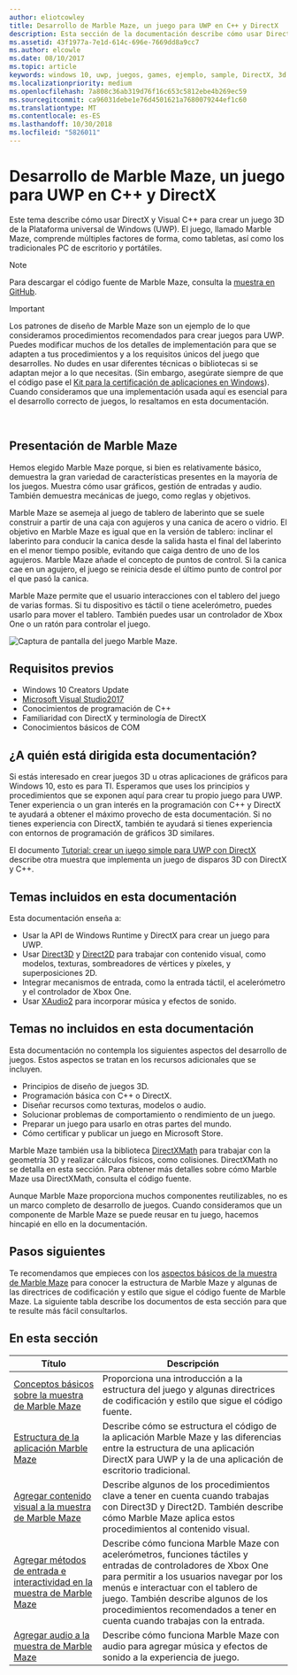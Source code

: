 ```yaml
---
author: eliotcowley
title: Desarrollo de Marble Maze, un juego para UWP en C++ y DirectX
description: Esta sección de la documentación describe cómo usar DirectX y Visual C++ para crear un juego 3D de la Plataforma universal de Windows (UWP).
ms.assetid: 43f1977a-7e1d-614c-696e-7669dd8a9cc7
ms.author: elcowle
ms.date: 08/10/2017
ms.topic: article
keywords: windows 10, uwp, juegos, games, ejemplo, sample, DirectX, 3d
ms.localizationpriority: medium
ms.openlocfilehash: 7a808c36ab319d76f16c653c5812ebe4b269ec59
ms.sourcegitcommit: ca96031debe1e76d4501621a7680079244ef1c60
ms.translationtype: MT
ms.contentlocale: es-ES
ms.lasthandoff: 10/30/2018
ms.locfileid: "5826011"
---
```

# <a name="developing-marble-maze-a-uwp-game-in-c-and-directx"></a>Desarrollo de Marble Maze, un juego para UWP en C++ y DirectX




Este tema describe cómo usar DirectX y Visual C++ para crear un juego 3D de la Plataforma universal de Windows (UWP). El juego, llamado Marble Maze, comprende múltiples factores de forma, como tabletas, así como los tradicionales PC de escritorio y portátiles.

> [!NOTE]
> Para descargar el código fuente de Marble Maze, consulta la [muestra en GitHub](http://go.microsoft.com/fwlink/?LinkId=624011).

> [!IMPORTANT]
> Los patrones de diseño de Marble Maze son un ejemplo de lo que consideramos procedimientos recomendados para crear juegos para UWP. Puedes modificar muchos de los detalles de implementación para que se adapten a tus procedimientos y a los requisitos únicos del juego que desarrolles. No dudes en usar diferentes técnicas o bibliotecas si se adaptan mejor a lo que necesitas. (Sin embargo, asegúrate siempre de que el código pase el [Kit para la certificación de aplicaciones en Windows](https://docs.microsoft.com/windows/uwp/debug-test-perf/windows-app-certification-kit)). Cuando consideramos que una implementación usada aquí es esencial para el desarrollo correcto de juegos, lo resaltamos en esta documentación.

 

## <a name="introducing-marble-maze"></a>Presentación de Marble Maze


Hemos elegido Marble Maze porque, si bien es relativamente básico, demuestra la gran variedad de características presentes en la mayoría de los juegos. Muestra cómo usar gráficos, gestión de entradas y audio. También demuestra mecánicas de juego, como reglas y objetivos.

Marble Maze se asemeja al juego de tablero de laberinto que se suele construir a partir de una caja con agujeros y una canica de acero o vidrio. El objetivo en Marble Maze es igual que en la versión de tablero: inclinar el laberinto para conducir la canica desde la salida hasta el final del laberinto en el menor tiempo posible, evitando que caiga dentro de uno de los agujeros. Marble Maze añade el concepto de puntos de control. Si la canica cae en un agujero, el juego se reinicia desde el último punto de control por el que pasó la canica.

Marble Maze permite que el usuario interacciones con el tablero del juego de varias formas. Si tu dispositivo es táctil o tiene acelerómetro, puedes usarlo para mover el tablero. También puedes usar un controlador de Xbox One o un ratón para controlar el juego.

![Captura de pantalla del juego Marble Maze.](images/marblemaze-2.png)

## <a name="prerequisites"></a>Requisitos previos


-   Windows 10 Creators Update
-   [Microsoft Visual Studio2017](https://www.visualstudio.com/downloads/)
-   Conocimientos de programación de C++
-   Familiaridad con DirectX y terminología de DirectX
-   Conocimientos básicos de COM

## <a name="who-should-read-this"></a>¿A quién está dirigida esta documentación?


Si estás interesado en crear juegos 3D u otras aplicaciones de gráficos para Windows 10, esto es para TI. Esperamos que uses los principios y procedimientos que se exponen aquí para crear tu propio juego para UWP. Tener experiencia o un gran interés en la programación con C++ y DirectX te ayudará a obtener el máximo provecho de esta documentación. Si no tienes experiencia con DirectX, también te ayudará si tienes experiencia con entornos de programación de gráficos 3D similares.

El documento [Tutorial: crear un juego simple para UWP con DirectX](tutorial--create-your-first-uwp-directx-game.md) describe otra muestra que implementa un juego de disparos 3D con DirectX y C++.

## <a name="what-this-documentation-covers"></a>Temas incluidos en esta documentación


Esta documentación enseña a:

-   Usar la API de Windows Runtime y DirectX para crear un juego para UWP.
-   Usar [Direct3D](https://msdn.microsoft.com/library/windows/desktop/ff476080) y [Direct2D](https://msdn.microsoft.com/library/windows/desktop/dd370990) para trabajar con contenido visual, como modelos, texturas, sombreadores de vértices y píxeles, y superposiciones 2D.
-   Integrar mecanismos de entrada, como la entrada táctil, el acelerómetro y el controlador de Xbox One.
-   Usar [XAudio2](https://msdn.microsoft.com/library/windows/desktop/hh405049) para incorporar música y efectos de sonido.

## <a name="what-this-documentation-does-not-cover"></a>Temas no incluidos en esta documentación


Esta documentación no contempla los siguientes aspectos del desarrollo de juegos. Estos aspectos se tratan en los recursos adicionales que se incluyen.

-   Principios de diseño de juegos 3D.
-   Programación básica con C++ o DirectX.
-   Diseñar recursos como texturas, modelos o audio.
-   Solucionar problemas de comportamiento o rendimiento de un juego.
-   Preparar un juego para usarlo en otras partes del mundo.
-   Cómo certificar y publicar un juego en Microsoft Store.

Marble Maze también usa la biblioteca [DirectXMath](https://msdn.microsoft.com/library/windows/desktop/hh437833) para trabajar con la geometría 3D y realizar cálculos físicos, como colisiones. DirectXMath no se detalla en esta sección. Para obtener más detalles sobre cómo Marble Maze usa DirectXMath, consulta el código fuente.

Aunque Marble Maze proporciona muchos componentes reutilizables, no es un marco completo de desarrollo de juegos. Cuando consideramos que un componente de Marble Maze se puede reusar en tu juego, hacemos hincapié en ello en la documentación.

## <a name="next-steps"></a>Pasos siguientes


Te recomendamos que empieces con los [aspectos básicos de la muestra de Marble Maze](marble-maze-sample-fundamentals.md) para conocer la estructura de Marble Maze y algunas de las directrices de codificación y estilo que sigue el código fuente de Marble Maze. La siguiente tabla describe los documentos de esta sección para que te resulte más fácil consultarlos.

## <a name="in-this-section"></a>En esta sección


| Título                                                                                                                    | Descripción                                                                                                                                                                                                                                        |
|--------------------------------------------------------------------------------------------------------------------------|----------------------------------------------------------------------------------------------------------------------------------------------------------------------------------------------------------------------------------------------------|
| [Conceptos básicos sobre la muestra de Marble Maze](marble-maze-sample-fundamentals.md)                                                   | Proporciona una introducción a la estructura del juego y algunas directrices de codificación y estilo que sigue el código fuente.                                                                                                                                 |
| [Estructura de la aplicación Marble Maze](marble-maze-application-structure.md)                                               | Describe cómo se estructura el código de la aplicación Marble Maze y las diferencias entre la estructura de una aplicación DirectX para UWP y la de una aplicación de escritorio tradicional.                                                                                    |
| [Agregar contenido visual a la muestra de Marble Maze](adding-visual-content-to-the-marble-maze-sample.md)                   | Describe algunos de los procedimientos clave a tener en cuenta cuando trabajas con Direct3D y Direct2D. También describe cómo Marble Maze aplica estos procedimientos al contenido visual.                                                                           |
| [Agregar métodos de entrada e interactividad en la muestra de Marble Maze](adding-input-and-interactivity-to-the-marble-maze-sample.md) | Describe cómo funciona Marble Maze con acelerómetros, funciones táctiles y entradas de controladores de Xbox One para permitir a los usuarios navegar por los menús e interactuar con el tablero de juego. También describe algunos de los procedimientos recomendados a tener en cuenta cuando trabajas con la entrada. |
| [Agregar audio a la muestra de Marble Maze](adding-audio-to-the-marble-maze-sample.md)                                     | Describe cómo funciona Marble Maze con audio para agregar música y efectos de sonido a la experiencia de juego.                                                                                                                                                  |

 

 

 




